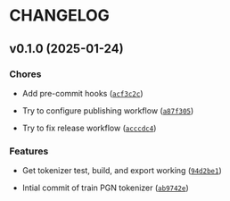 # CHANGELOG


## v0.1.0 (2025-01-24)

### Chores

- Add pre-commit hooks
  ([`acf3c2c`](https://github.com/DVDAGames/pgn-tokenizer/commit/acf3c2c870e5095956d13c21c425ffe7390ab00f))

- Try to configure publishing workflow
  ([`a87f305`](https://github.com/DVDAGames/pgn-tokenizer/commit/a87f3051e938fef8f85020b89bd991351875b275))

- Try to fix release workflow
  ([`acccdc4`](https://github.com/DVDAGames/pgn-tokenizer/commit/acccdc4f14eb243659772f50f3d9d82437a3e020))

### Features

- Get tokenizer test, build, and export working
  ([`94d2be1`](https://github.com/DVDAGames/pgn-tokenizer/commit/94d2be1fa1acae8166792f56f86bdefdce612783))

- Intial commit of train PGN tokenizer
  ([`ab9742e`](https://github.com/DVDAGames/pgn-tokenizer/commit/ab9742e63437067977ad55d71f183b8963293b66))
